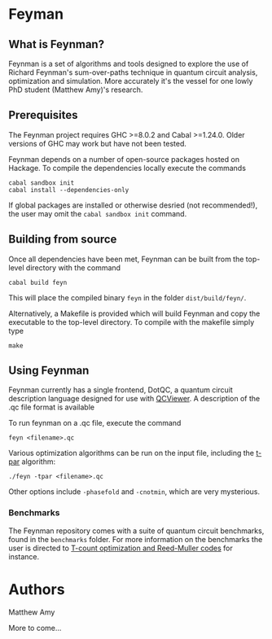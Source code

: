 # Feyman

## What is Feynman?

Feynman is a set of algorithms and tools designed to explore the use of
Richard Feynman's sum-over-paths technique in quantum circuit analysis,
optimization and simulation. More accurately it's the vessel for one lowly 
PhD student (Matthew Amy)'s research.

## Prerequisites

The Feynman project requires GHC >=8.0.2 and Cabal >=1.24.0. Older versions of
GHC may work but have not been tested.

Feynman depends on a number of open-source packages hosted on Hackage. To
compile the dependencies locally execute the commands

```
cabal sandbox init
cabal install --dependencies-only
```

If global packages are installed or otherwise desried (not recommended!), the
user may omit the `cabal sandbox init` command.

## Building from source

Once all dependencies have been met, Feynman can be built from the top-level
directory with the command

```
cabal build feyn
```

This will place the compiled binary `feyn` in the folder `dist/build/feyn/`.

Alternatively, a Makefile is provided which will build Feynman and copy the
executable to the top-level directory. To compile with the makefile simply type

```
make
```

## Using Feynman

Feynman currently has a single frontend, DotQC, a quantum circuit description
language designed for use with [QCViewer](https://github.com/aparent/QCViewer/). 
A description of the .qc file format is available

To run feynman on a .qc file, execute the command

```
feyn <filename>.qc
```

Various optimization algorithms can be run on the input file, including the
[t-par](https://arxiv.org/abs/1303.2042) algorithm:

```
./feyn -tpar <filename>.qc
```

Other options include `-phasefold` and `-cnotmin`, which are very mysterious.

### Benchmarks

The Feynman repository comes with a suite of quantum circuit benchmarks, found
in the `benchmarks` folder. For more information on the benchmarks the user is
directed to [T-count optimization and Reed-Muller
codes](https://arxiv.org/abs/1601.07363) for instance.

# Authors

Matthew Amy



More to come...
